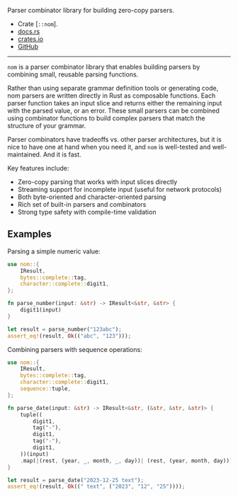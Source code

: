 Parser combinator library for building zero-copy parsers.

- Crate [`::nom`].
- [docs.rs](https://docs.rs/nom)
- [crates.io](https://crates.io/crates/nom)
- [GitHub](https://github.com/rust-bakery/nom)

---

`nom` is a parser combinator library that enables building parsers
by combining small, reusable parsing functions.

Rather than using separate grammar definition tools or generating code,
nom parsers are written directly in Rust as composable functions.
Each parser function takes an input slice and returns either
the remaining input with the parsed value,
or an error.
These small parsers can be combined using combinator functions
to build complex parsers that match the structure of your grammar.

Parser combinators have tradeoffs vs. other parser
architectures, but it is nice to have one at hand when you need it,
and `nom` is well-tested and well-maintained.
And it is fast.

Key features include:
- Zero-copy parsing that works with input slices directly
- Streaming support for incomplete input (useful for network protocols)
- Both byte-oriented and character-oriented parsing
- Rich set of built-in parsers and combinators
- Strong type safety with compile-time validation

## Examples

Parsing a simple numeric value:

```rust
use nom::{
    IResult,
    bytes::complete::tag,
    character::complete::digit1,
};

fn parse_number(input: &str) -> IResult<&str, &str> {
    digit1(input)
}

let result = parse_number("123abc");
assert_eq!(result, Ok(("abc", "123")));
```

Combining parsers with sequence operations:

```rust
use nom::{
    IResult,
    bytes::complete::tag,
    character::complete::digit1,
    sequence::tuple,
};

fn parse_date(input: &str) -> IResult<&str, (&str, &str, &str)> {
    tuple((
        digit1,
        tag("-"),
        digit1,
        tag("-"),
        digit1,
    ))(input)
    .map(|(rest, (year, _, month, _, day))| (rest, (year, month, day)))
}

let result = parse_date("2023-12-25 text");
assert_eq!(result, Ok((" text", ("2023", "12", "25"))));
```
